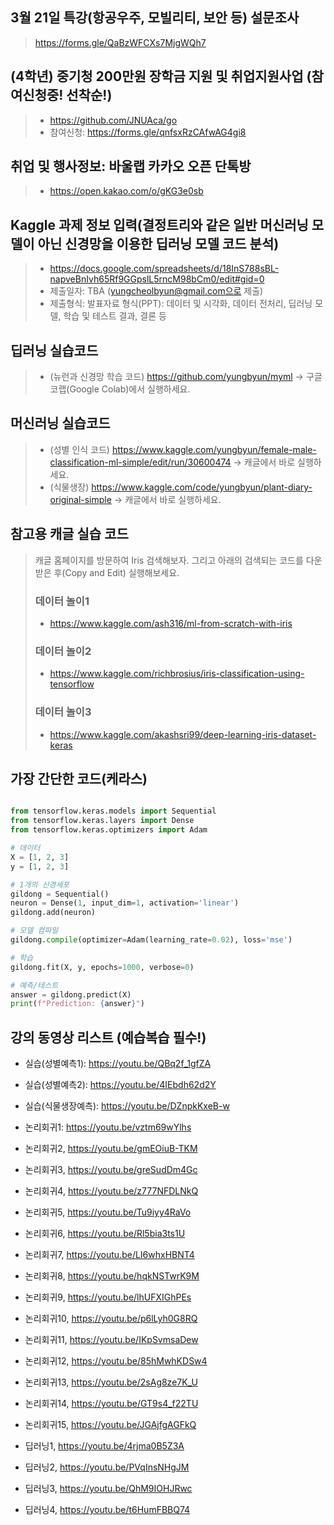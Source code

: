 ## 3월 21일 특강(항공우주, 모빌리티, 보안 등)  설문조사  
>  https://forms.gle/QaBzWFCXs7MjgWQh7

## (4학년) 중기청 200만원 장학금 지원 및 취업지원사업 (참여신청중! 선착순!)
> * https://github.com/JNUAca/go
> * 참여신청: https://forms.gle/qnfsxRzCAfwAG4gi8

## 취업 및 행사정보: 바울랩 카카오 오픈 단톡방
> * https://open.kakao.com/o/gKG3e0sb

## Kaggle 과제 정보 입력(결정트리와 같은 일반 머신러닝 모델이 아닌 신경망을 이용한 딥러닝 모델 코드 분석)
> * https://docs.google.com/spreadsheets/d/18InS788sBL-napveBnIvh65Rf9GGpslL5rncM98bCm0/edit#gid=0
> * 제출일자: TBA (yungcheolbyun@gmail.com으로 제출)
> * 제출형식: 발표자료 형식(PPT): 데이터 및 시각화, 데이터 전처리, 딥러닝 모델, 학습 및 테스트 결과, 결론 등

## 딥러닝 실습코드
> * (뉴런과 신경망 학습 코드) https://github.com/yungbyun/myml -> 구글 코랩(Google Colab)에서 실행하세요.

## 머신러닝 실습코드
> * (성별 인식 코드) https://www.kaggle.com/yungbyun/female-male-classification-ml-simple/edit/run/30600474 -> 캐글에서 바로 실행하세요.
> * (식물생장) https://www.kaggle.com/code/yungbyun/plant-diary-original-simple -> 캐글에서 바로 실행하세요.

## 참고용 캐글 실습 코드
> 캐글 홈페이지를 방문하여 Iris 검색해보자. 그리고 아래의 검색되는 코드를 다운받은 후(Copy and Edit) 실행해보세요.
> ### 데이터 놀이1 
> * https://www.kaggle.com/ash316/ml-from-scratch-with-iris 
> ### 데이터 놀이2 
> * https://www.kaggle.com/richbrosius/iris-classification-using-tensorflow
> ### 데이터 놀이3 
> * https://www.kaggle.com/akashsri99/deep-learning-iris-dataset-keras

## 가장 간단한 코드(케라스)
```python

from tensorflow.keras.models import Sequential
from tensorflow.keras.layers import Dense
from tensorflow.keras.optimizers import Adam

# 데이터
X = [1, 2, 3]
y = [1, 2, 3]

# 1개의 신경세포
gildong = Sequential()
neuron = Dense(1, input_dim=1, activation='linear')
gildong.add(neuron)

# 모델 컴파일
gildong.compile(optimizer=Adam(learning_rate=0.02), loss='mse')

# 학습
gildong.fit(X, y, epochs=1000, verbose=0)

# 예측/테스트
answer = gildong.predict(X)
print(f"Prediction: {answer}")

```
## 강의 동영상 리스트 (예습복습 필수!)
* 실습(성별예측1): https://youtu.be/QBq2f_1gfZA 
* 실습(성별예측2): https://youtu.be/4IEbdh62d2Y
* 실습(식물생장예측): https://youtu.be/DZnpkKxeB-w
 
* 논리회귀1: https://youtu.be/vztm69wYlhs
* 논리회귀2, https://youtu.be/gmEOiuB-TKM
* 논리회귀3, https://youtu.be/greSudDm4Gc
* 논리회귀4, https://youtu.be/z777NFDLNkQ
* 논리회귀5, https://youtu.be/Tu9iyy4RaVo
* 논리회귀6, https://youtu.be/Rl5bia3ts1U
* 논리회귀7, https://youtu.be/LI6whxHBNT4
* 논리회귀8, https://youtu.be/hqkNSTwrK9M
* 논리회귀9, https://youtu.be/lhUFXIGhPEs
* 논리회귀10, https://youtu.be/p6lLyh0G8RQ
* 논리회귀11, https://youtu.be/IKpSvmsaDew
* 논리회귀12, https://youtu.be/85hMwhKDSw4
* 논리회귀13, https://youtu.be/2sAg8ze7K_U
* 논리회귀14, https://youtu.be/GT9s4_f22TU
* 논리회귀15, https://youtu.be/JGAjfgAGFkQ
* 딥러닝1, https://youtu.be/4rjma0B5Z3A
* 딥러닝2, https://youtu.be/PVqInsNHgJM
* 딥러닝3, https://youtu.be/QhM9IOHJRwc
* 딥러닝4, https://youtu.be/t6HumFBBQ74

